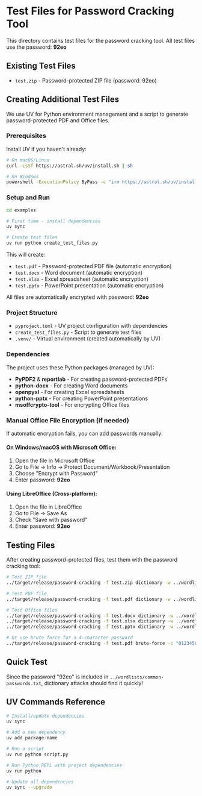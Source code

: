 # Test Files for Password Cracking Tool

This directory contains test files for the password cracking tool. All test files use the password: **92eo**

## Existing Test Files

- `test.zip` - Password-protected ZIP file (password: 92eo)

## Creating Additional Test Files

We use UV for Python environment management and a script to generate password-protected PDF and Office files.

### Prerequisites

Install UV if you haven't already:
```bash
# On macOS/Linux
curl -LsSf https://astral.sh/uv/install.sh | sh

# On Windows
powershell -ExecutionPolicy ByPass -c "irm https://astral.sh/uv/install.ps1 | iex"
```

### Setup and Run

```bash
cd examples

# First time - install dependencies
uv sync

# Create test files
uv run python create_test_files.py
```

This will create:
- `test.pdf` - Password-protected PDF file (automatic encryption)
- `test.docx` - Word document (automatic encryption)
- `test.xlsx` - Excel spreadsheet (automatic encryption)
- `test.pptx` - PowerPoint presentation (automatic encryption)

All files are automatically encrypted with password: **92eo**

### Project Structure

- `pyproject.toml` - UV project configuration with dependencies
- `create_test_files.py` - Script to generate test files
- `.venv/` - Virtual environment (created automatically by UV)

### Dependencies

The project uses these Python packages (managed by UV):
- **PyPDF2** & **reportlab** - For creating password-protected PDFs
- **python-docx** - For creating Word documents
- **openpyxl** - For creating Excel spreadsheets
- **python-pptx** - For creating PowerPoint presentations
- **msoffcrypto-tool** - For encrypting Office files

### Manual Office File Encryption (if needed)

If automatic encryption fails, you can add passwords manually:

#### On Windows/macOS with Microsoft Office:
1. Open the file in Microsoft Office
2. Go to File → Info → Protect Document/Workbook/Presentation
3. Choose "Encrypt with Password"
4. Enter password: **92eo**

#### Using LibreOffice (Cross-platform):
1. Open the file in LibreOffice
2. Go to File → Save As
3. Check "Save with password"
4. Enter password: **92eo**

## Testing Files

After creating password-protected files, test them with the password cracking tool:

```bash
# Test ZIP file
../target/release/password-cracking -f test.zip dictionary -w ../wordlists/common-passwords.txt

# Test PDF file
../target/release/password-cracking -f test.pdf dictionary -w ../wordlists/common-passwords.txt

# Test Office files
../target/release/password-cracking -f test.docx dictionary -w ../wordlists/common-passwords.txt
../target/release/password-cracking -f test.xlsx dictionary -w ../wordlists/common-passwords.txt
../target/release/password-cracking -f test.pptx dictionary -w ../wordlists/common-passwords.txt

# Or use brute force for a 4-character password
../target/release/password-cracking -f test.pdf brute-force -c "0123456789abcdefghijklmnopqrstuvwxyz" --min-length 4 --max-length 4
```

## Quick Test

Since the password "92eo" is included in `../wordlists/common-passwords.txt`, dictionary attacks should find it quickly!

## UV Commands Reference

```bash
# Install/update dependencies
uv sync

# Add a new dependency
uv add package-name

# Run a script
uv run python script.py

# Run Python REPL with project dependencies
uv run python

# Update all dependencies
uv sync --upgrade
```